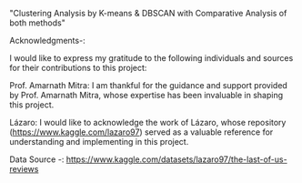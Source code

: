 "Clustering Analysis by K-means & DBSCAN with Comparative Analysis of both methods"

Acknowledgments-:

I would like to express my gratitude to the following individuals and sources for their contributions to this project:

Prof. Amarnath Mitra: I am thankful for the guidance and support provided by Prof. Amarnath Mitra, whose expertise has been invaluable in shaping this project.

Lázaro: I would like to acknowledge the work of Lázaro, whose repository (https://www.kaggle.com/lazaro97) served as a valuable reference for understanding and implementing in this project.

Data Source -: https://www.kaggle.com/datasets/lazaro97/the-last-of-us-reviews
